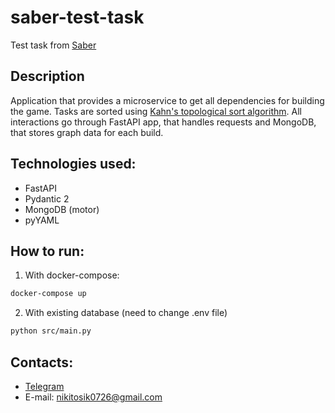 # saber-test-task

Test task from [Saber](https://saber.games/)

## Description

Application that provides a microservice to get all dependencies for building the game. Tasks are sorted using [Kahn&#39;s topological sort algorithm](https://en.wikipedia.org/wiki/Topological_sorting). All interactions go through FastAPI app, that handles requests and MongoDB, that stores graph data for each build.

## Technologies used:

- FastAPI
- Pydantic 2
- MongoDB (motor)
- pyYAML

## How to run:

1. With docker-compose:

```sh
docker-compose up
```

2. With existing database (need to change .env file)

```sh
python src/main.py
```

## Contacts:

- [Telegram](https://t.me/crawlic)
- E-mail: nikitosik0726@gmail.com
